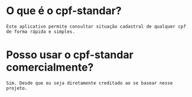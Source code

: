 # O que é o cpf-standar?
    Este aplicativo permite consultar situação cadastral de qualquer cpf de forma rápida e simples. 
# Posso usar o cpf-standar comercialmente?
    Sim. Desde que eu seja diretamente creditado ao se basear nesse projeto. 

